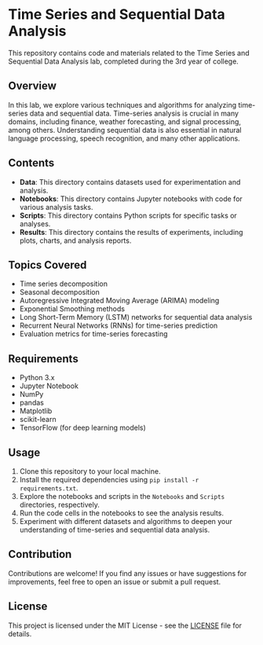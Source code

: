 # Time Series and Sequential Data Analysis

This repository contains code and materials related to the Time Series and Sequential Data Analysis lab, completed during the 3rd year of college.

## Overview

In this lab, we explore various techniques and algorithms for analyzing time-series data and sequential data. Time-series analysis is crucial in many domains, including finance, weather forecasting, and signal processing, among others. Understanding sequential data is also essential in natural language processing, speech recognition, and many other applications.

## Contents

- **Data**: This directory contains datasets used for experimentation and analysis.
- **Notebooks**: This directory contains Jupyter notebooks with code for various analysis tasks.
- **Scripts**: This directory contains Python scripts for specific tasks or analyses.
- **Results**: This directory contains the results of experiments, including plots, charts, and analysis reports.

## Topics Covered

- Time series decomposition
- Seasonal decomposition
- Autoregressive Integrated Moving Average (ARIMA) modeling
- Exponential Smoothing methods
- Long Short-Term Memory (LSTM) networks for sequential data analysis
- Recurrent Neural Networks (RNNs) for time-series prediction
- Evaluation metrics for time-series forecasting

## Requirements

- Python 3.x
- Jupyter Notebook
- NumPy
- pandas
- Matplotlib
- scikit-learn
- TensorFlow (for deep learning models)

## Usage

1. Clone this repository to your local machine.
2. Install the required dependencies using `pip install -r requirements.txt`.
3. Explore the notebooks and scripts in the `Notebooks` and `Scripts` directories, respectively.
4. Run the code cells in the notebooks to see the analysis results.
5. Experiment with different datasets and algorithms to deepen your understanding of time-series and sequential data analysis.

## Contribution

Contributions are welcome! If you find any issues or have suggestions for improvements, feel free to open an issue or submit a pull request.

## License

This project is licensed under the MIT License - see the [LICENSE](LICENSE) file for details.
